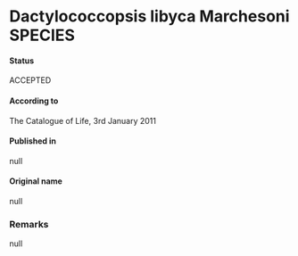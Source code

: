 Dactylococcopsis libyca Marchesoni SPECIES
=======

#### Status
ACCEPTED

#### According to
The Catalogue of Life, 3rd January 2011

#### Published in
null

#### Original name
null

### Remarks
null